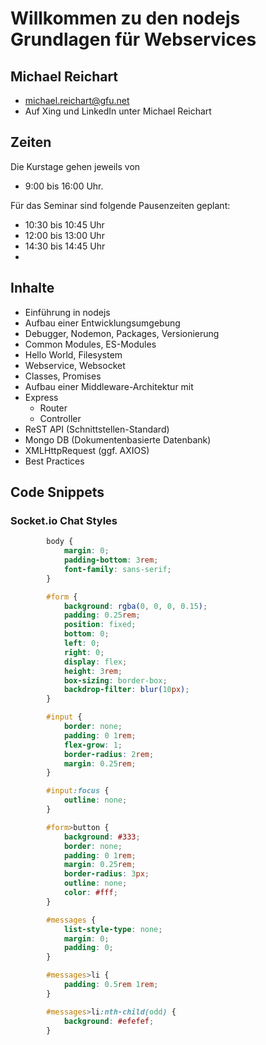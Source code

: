 # Willkommen zu  den nodejs Grundlagen für Webservices

## Michael Reichart
- michael.reichart@gfu.net
- Auf Xing und LinkedIn unter Michael Reichart

## Zeiten
Die Kurstage gehen jeweils von 
- 9:00 bis 16:00 Uhr. 

Für das Seminar sind folgende Pausenzeiten geplant:
- 10:30 bis 10:45 Uhr
- 12:00 bis 13:00 Uhr
- 14:30 bis 14:45 Uhr
- 
## Inhalte
- Einführung in nodejs
- Aufbau einer Entwicklungsumgebung
- Debugger, Nodemon, Packages, Versionierung 
- Common Modules, ES-Modules
- Hello World, Filesystem
- Webservice, Websocket
- Classes, Promises
- Aufbau einer Middleware-Architektur mit
- Express
  - Router
  - Controller
- ReST API (Schnittstellen-Standard)
- Mongo DB (Dokumentenbasierte Datenbank)
- XMLHttpRequest (ggf. AXIOS)
- Best Practices


## Code Snippets
### Socket.io Chat Styles
```css
        body {
            margin: 0;
            padding-bottom: 3rem;
            font-family: sans-serif;
        }

        #form {
            background: rgba(0, 0, 0, 0.15);
            padding: 0.25rem;
            position: fixed;
            bottom: 0;
            left: 0;
            right: 0;
            display: flex;
            height: 3rem;
            box-sizing: border-box;
            backdrop-filter: blur(10px);
        }

        #input {
            border: none;
            padding: 0 1rem;
            flex-grow: 1;
            border-radius: 2rem;
            margin: 0.25rem;
        }

        #input:focus {
            outline: none;
        }

        #form>button {
            background: #333;
            border: none;
            padding: 0 1rem;
            margin: 0.25rem;
            border-radius: 3px;
            outline: none;
            color: #fff;
        }

        #messages {
            list-style-type: none;
            margin: 0;
            padding: 0;
        }

        #messages>li {
            padding: 0.5rem 1rem;
        }

        #messages>li:nth-child(odd) {
            background: #efefef;
        }
```